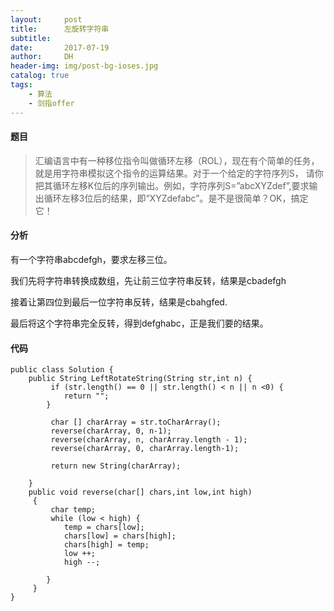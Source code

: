 ```yaml
---
layout:     post
title:      左旋转字符串
subtitle:   
date:       2017-07-19
author:     DH
header-img: img/post-bg-ioses.jpg
catalog: true
tags:
    - 算法
    - 剑指offer
---
```

#### 题目

>汇编语言中有一种移位指令叫做循环左移（ROL），现在有个简单的任务，就是用字符串模拟这个指令的运算结果。对于一个给定的字符序列S，
请你把其循环左移K位后的序列输出。例如，字符序列S=”abcXYZdef”,要求输出循环左移3位后的结果，即“XYZdefabc”。是不是很简单？OK，搞定它！

#### 分析

有一个字符串abcdefgh，要求左移三位。

我们先将字符串转换成数组，先让前三位字符串反转，结果是cbadefgh

接着让第四位到最后一位字符串反转，结果是cbahgfed.

最后将这个字符串完全反转，得到defghabc，正是我们要的结果。

#### 代码

```
public class Solution {
    public String LeftRotateString(String str,int n) {
         if (str.length() == 0 || str.length() < n || n <0) {
			return "";
		}
		 
		 char [] charArray = str.toCharArray();
		 reverse(charArray, 0, n-1);
		 reverse(charArray, n, charArray.length - 1);
		 reverse(charArray, 0, charArray.length-1);
		 
	     return new String(charArray);
    
    }  
    public void reverse(char[] chars,int low,int high)
	 {
		 char temp;
		 while (low < high) {
			temp = chars[low];
			chars[low] = chars[high];
			chars[high] = temp;
			low ++;
			high --;
			
		}
	 }
}		

```
